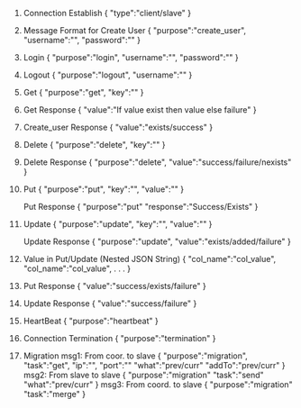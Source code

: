 1. Connection Establish
	{
		"type":"client/slave"
	}

2. Message Format for Create User
	{
		"purpose":"create_user",
		"username":"",
		"password":""
	}

3. Login
	{
		"purpose":"login",
		"username":"",
		"password":""
	}
	
4. Logout
	{
		"purpose":"logout",
		"username":""
	}
	
5. Get
	{
		"purpose":"get",
		"key":""
	}
	
6. Get Response
	{
		"value":"If value exist then value else failure"
	}

7. Create_user Response
	{
		"value":"exists/success"
	}

8. Delete
	{
		"purpose":"delete",
		"key":""
	}

9. Delete Response
	{
		"purpose":"delete",
		"value":"success/failure/nexists"
	}

10. Put
	{
		"purpose":"put",
		"key":"",
		"value":""
	}
	
	Put Response
	{
		"purpose":"put"
		"response":"Success/Exists"
	}

11. Update
	{
		"purpose":"update",
		"key":"",
		"value":""
	}

	Update Response 
	{
		"purpose":"update",
		"value":"exists/added/failure"
	}

12. Value in Put/Update (Nested JSON String)
	{
		"col_name":"col_value",
		"col_name":"col_value",
		.
		.
		.
	}

13. Put Response
	{
		"value":"success/exists/failure"
	}
	
14. Update Response
	{
		"value":"success/failure"
	}
	
15. HeartBeat
	{
		"purpose":"heartbeat"
	}

16. Connection Termination
	{
		"purpose":"termination"
	}
	
17. Migration
	msg1: From coor. to slave
	{
		"purpose":"migration",
		"task":"get",
		"ip":"",
		"port":""
		"what":"prev/curr"
		"addTo":"prev/curr"
	}
	msg2: From slave to slave
	{
		"purpose":"migration"
		"task":"send"
		"what":"prev/curr"
	}
	msg3: From coord. to slave
	{
		"purpose":"migration"
		"task":"merge"
	}
